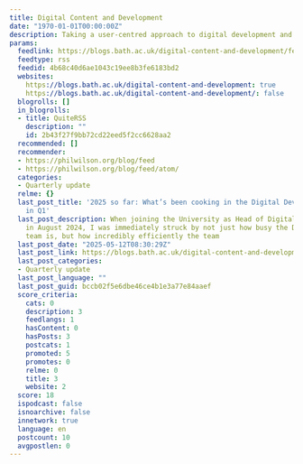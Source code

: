 ```yaml
---
title: Digital Content and Development
date: "1970-01-01T00:00:00Z"
description: Taking a user-centred approach to digital development and content design.
params:
  feedlink: https://blogs.bath.ac.uk/digital-content-and-development/feed/
  feedtype: rss
  feedid: 4b68c40d6ae1043c19ee8b3fe6183bd2
  websites:
    https://blogs.bath.ac.uk/digital-content-and-development: true
    https://blogs.bath.ac.uk/digital-content-and-development/: false
  blogrolls: []
  in_blogrolls:
  - title: QuiteRSS
    description: ""
    id: 2b43f27f9bb72cd22eed5f2cc6628aa2
  recommended: []
  recommender:
  - https://philwilson.org/blog/feed
  - https://philwilson.org/blog/feed/atom/
  categories:
  - Quarterly update
  relme: {}
  last_post_title: '2025 so far: What’s been cooking in the Digital Development kitchen
    in Q1'
  last_post_description: When joining the University as Head of Digital Development
    in August 2024, I was immediately struck by not just how busy the Digital Development
    team is, but how incredibly efficiently the team
  last_post_date: "2025-05-12T08:30:29Z"
  last_post_link: https://blogs.bath.ac.uk/digital-content-and-development/2025/05/12/2025-so-far-whats-been-cooking-in-the-digital-development-kitchen-in-q1/
  last_post_categories:
  - Quarterly update
  last_post_language: ""
  last_post_guid: bccb02f5e6dbe46ce4b1e3a77e84aaef
  score_criteria:
    cats: 0
    description: 3
    feedlangs: 1
    hasContent: 0
    hasPosts: 3
    postcats: 1
    promoted: 5
    promotes: 0
    relme: 0
    title: 3
    website: 2
  score: 18
  ispodcast: false
  isnoarchive: false
  innetwork: true
  language: en
  postcount: 10
  avgpostlen: 0
---
```

